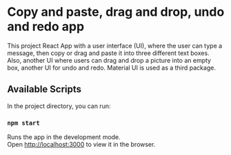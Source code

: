 # Copy and paste, drag and drop, undo and redo app

This project React App with a user interface (UI), where the user can type a message, then copy or drag and paste it into three different text boxes. Also, another UI where users can drag and drop a picture into an empty box, another UI for undo and redo. Material UI is used as a third package. 

## Available Scripts

In the project directory, you can run:

### `npm start`

Runs the app in the development mode.\
Open [http://localhost:3000](http://localhost:3000) to view it in the browser.

